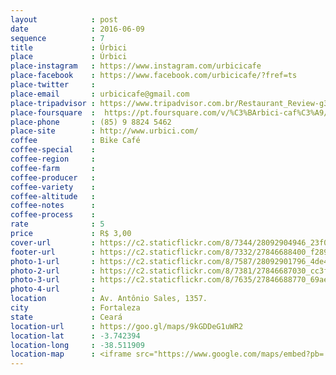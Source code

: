 ```yaml
---
layout            : post
date              : 2016-06-09
sequence          : 7
title             : Úrbici
place             : Úrbici
place-instagram   : https://www.instagram.com/urbicicafe
place-facebook    : https://www.facebook.com/urbicicafe/?fref=ts
place-twitter     : 
place-email       : urbicicafe@gmail.com
place-tripadvisor : https://www.tripadvisor.com.br/Restaurant_Review-g303293-d10373766-Reviews-Urbici-Fortaleza_State_of_Ceara.html
place-foursquare  :  https://pt.foursquare.com/v/%C3%BArbici-caf%C3%A9/55bbfbc6498ed67b70d91bfa
place-phone       : (85) 9 8824 5462
place-site        : http://www.urbici.com/
coffee            : Bike Café
coffee-special    : 
coffee-region     : 
coffee-farm       : 
coffee-producer   : 
coffee-variety    : 
coffee-altitude   : 
coffee-notes      : 
coffee-process    : 
rate              : 5
price             : R$ 3,00
cover-url         : https://c2.staticflickr.com/8/7344/28092904946_23f0058ec7_o.jpg
footer-url        : https://c2.staticflickr.com/8/7332/27846688400_f289a90ca4_o.jpg
photo-1-url       : https://c2.staticflickr.com/8/7587/28092901796_4de4944cbb_o.jpg
photo-2-url       : https://c2.staticflickr.com/8/7381/27846687030_cc3fb29e01_o.jpg
photo-3-url       : https://c2.staticflickr.com/8/7635/27846688770_69ae7e204a_o.jpg
photo-4-url       : 
location          : Av. Antônio Sales, 1357.
city              : Fortaleza
state             : Ceará
location-url      : https://goo.gl/maps/9kGDDeG1uWR2
location-lat      : -3.742394
location-long     : -38.511909
location-map      : <iframe src="https://www.google.com/maps/embed?pb=!1m18!1m12!1m3!1d3981.310395188046!2d-38.514097985731134!3d-3.7423991442906006!2m3!1f0!2f0!3f0!3m2!1i1024!2i768!4f13.1!3m3!1m2!1s0x7c748f1f221716d%3A0x42738b43d81a2cf2!2zw5pyYmljaSBDYWbDqQ!5e0!3m2!1spt-BR!2sbr!4v1468163217886" width="100%" height="450" frameborder="0" style="border:0" scrolling="no"></iframe>
---
```

